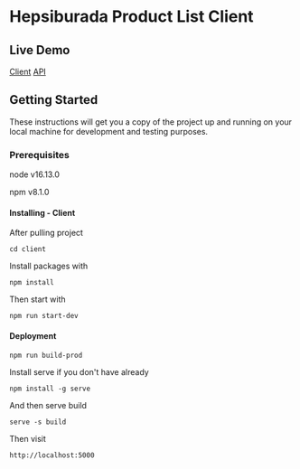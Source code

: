 # Hepsiburada Product List Client

## Live Demo

[Client](http://54.226.162.251:5000)
[API](http://54.226.162.251:8080/api/products)

## Getting Started

These instructions will get you a copy of the project up and running on your local machine for development and testing purposes.

### Prerequisites

node v16.13.0

npm v8.1.0

#### Installing - Client

After pulling project

```
cd client
```

Install packages with

```
npm install
```

Then start with

```
npm run start-dev
```

#### Deployment

```
npm run build-prod
```

Install serve if you don't have already

```
npm install -g serve
```

And then serve build

```
serve -s build
```

Then visit

```
http://localhost:5000
```
